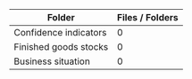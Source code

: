 | Folder                |   Files / Folders |
|-----------------------|-------------------|
| Confidence indicators |                 0 |
| Finished goods stocks |                 0 |
| Business situation    |                 0 |
